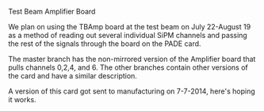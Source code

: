 Test Beam Amplifier Board


We plan on using the TBAmp board at the test beam on July 22-August 19 as a method of 
reading out several individual SiPM channels and passing the rest of the signals through
the board on the PADE card. 


The master branch has the non-mirrored version of the Amplifier board that pulls 
channels 0,2,4, and 6. The other branches contain other versions of the card and 
have a similar description. 

A version of this card got sent to manufacturing on 7-7-2014, here's hoping it works. 



